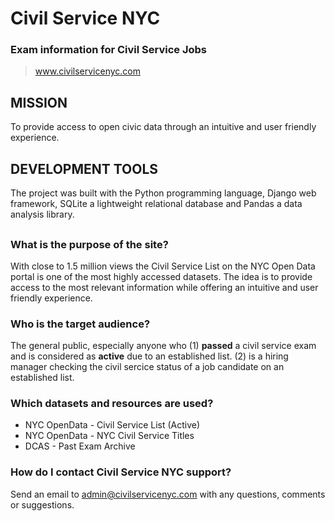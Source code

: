 # Civil Service NYC 
### Exam information for Civil Service Jobs

> www.civilservicenyc.com

## MISSION
To provide access to open civic data through an intuitive and user friendly experience.

## DEVELOPMENT TOOLS
The project was built with the Python programming language, Django web framework, SQLite 
a lightweight relational database and Pandas a data analysis library.

##

### What is the purpose of the site?
With close to 1.5 million views the Civil Service List on the NYC Open Data portal is one 
of the most highly accessed datasets. The idea is to provide access to the most relevant 
information while offering an intuitive and user friendly experience.

### Who is the target audience?
The general public, especially anyone who
(1) **passed** a civil service exam and is considered as **active** due to an established list.
(2) is a hiring manager checking the civil sercice status of a job candidate on an established list.

### Which datasets and resources are used?
- NYC OpenData - Civil Service List (Active)
- NYC OpenData - NYC Civil Service Titles
- DCAS - Past Exam Archive

### How do I contact Civil Service NYC support?
Send an email to admin@civilservicenyc.com with any questions, comments or suggestions.
